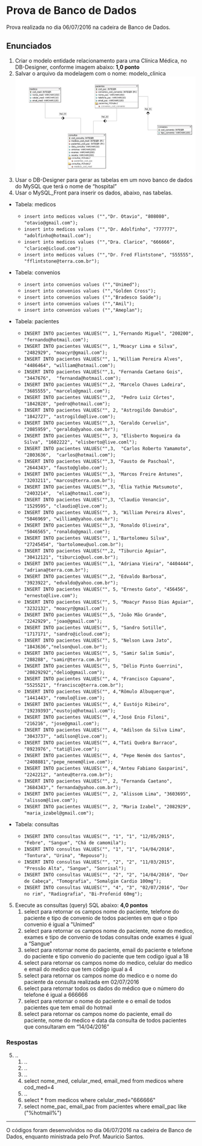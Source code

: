 # Prova de Banco de Dados

Prova realizada no dia 06/07/2016 na cadeira de Banco de Dados.

## Enunciados

1. Criar o modelo entidade relacionamento para uma Clínica Médica, no DB-Designer, conforme imagem abaixo: **1,0 ponto**
2. Salvar o arquivo da modelagem com o nome: modelo_clinica   
![img_2.png](img.png)
3. Usar o DB-Designer para gerar as tabelas em um novo banco de dados do MySQL que terá o nome de “hospital”
4. Usar o MySQL_Front para inserir os dados, abaixo, nas tabelas. 
- Tabela: medicos
  - `insert into medicos values ("","Dr. Otavio", "808080", "otavio@gmail.com");`
  - `insert into medicos values ("","Dr. Adolfinho", "777777", "adolfinho@hotmail.com");`
  - `insert into medicos values ("","Dra. Clarice", "666666", "clarice@icloud.com");`
  - `insert into medicos values ("","Dr. Fred Flintstone", "555555", "fflintstone@terra.com.br");`

- Tabela: convenios
  - `insert into convenios values ("","Unimed");`
  - `insert into convenios values ("","Golden Cross");`
  - `insert into convenios values ("","Bradesco Saúde");`
  - `insert into convenios values ("","Amil");`
  - `insert into convenios values ("","Ameplan");`

- Tabela: pacientes
  - `INSERT INTO pacientes VALUES("", 1,"Fernando Miguel", "200200", "fernando@hotmail.com");`
  - `INSERT INTO pacientes VALUES("", 1,"Moacyr Lima e Silva", "2482929", "moacyr@gmail.com");`
  - `INSERT INTO pacientes VALUES("", 1,"William Pereira Alves", "4486464", "william@hotmail.com");`
  - `INSERT INTO pacientes VALUES("",1, "Fernanda Caetano Gois", "3447676",  "fernanda@hotmail.com");`
  - `INSERT INTO pacientes VALUES("",2, "Marcelo Chaves Ladeira", "3685555", "marcelo@gmail.com");`
  - `INSERT INTO pacientes VALUES("",2,  "Pedro Luiz Côrtes", "1842828", "pedro@hotmail.com");`
  - `INSERT INTO pacientes VALUES("", 2, "Astrogildo Danubio", "1842727", "astrogildo@live.com");`
  - `INSERT INTO pacientes VALUES("",3, "Geraldo Cervelin", "2085959", "geraldo@yahoo.com.br");`
  - `INSERT INTO pacientes VALUES("", 3, "Elisberto Nogueira da Silva", "1602222", "elisberto@live.coml");`
  - `INSERT INTO pacientes VALUES("",3,  "Carlos Roberto Yamamoto", "2803636",  "carlos@hotmail.com");`
  - `INSERT INTO pacientes VALUES("",3, "Fausto de Paschoal", "2644343", "fausto@globo.com");`
  - `INSERT INTO pacientes VALUES("",3, "Marcos Freire Antunes", "3203211", "marcos@terra.com.br");`
  - `INSERT INTO pacientes VALUES("",3, "Élia Yathie Matsumoto", "2403214",  "elia@hotmail.com");`
  - `INSERT INTO pacientes VALUES("",3, "Claudio Venancio", "1529595", "claudio@live.com");`
  - `INSERT INTO pacientes VALUES("", 3, "William Pereira Alves", "5846969", "william@yahoo.com.br");`
  - `INSERT INTO pacientes VALUES("",3, "Ronaldo Oliveira", "5046565", "ronaldo@gmail.com");`
  - `INSERT INTO pacientes VALUES("", 1,"Bartolomeu Silva", "27245454", "bartolomeu@uol.com.br");`
  - `INSERT INTO pacientes VALUES("",2, "Tiburcio Aguiar", "30412121", "tiburcio@uol.com.br");`
  - `INSERT INTO pacientes VALUES("",1, "Adriana Vieira", "4404444", "adriana@terra.com.br");`
  - `INSERT INTO pacientes VALUES("",2, "Edvaldo Barbosa", "3923922", "edvaldo@yahoo.com.br");`
  - `INSERT INTO pacientes VALUES("", 5, "Ernesto Gato", "456456",  "ernesto@live.com");`
  - `INSERT INTO pacientes VALUES("", 5, "Moacyr Passo Dias Aguiar", "3232132", "moacyr@gmail.com");`
  - `INSERT INTO pacientes VALUES("",5, "João Mão Grande", "2242929", "joao@gmail.com");`
  - `INSERT INTO pacientes VALUES("", 5, "Sandro Sotille", "1717171", "sandro@icloud.com");`
  - `INSERT INTO pacientes VALUES("", 5, "Nelson Lava Jato", "1843636","nelson@uol.com.br");`
  - `INSERT INTO pacientes VALUES("", 5, "Samir Salim Sumiu", "288288", "samir@terra.com.br");`
  - `INSERT INTO pacientes VALUES("", 5, "Délio Pinto Guerrini", "20829292","delio@gmail.com");`
  - `INSERT INTO pacientes VALUES("", 4, "Francisco Capuano", "5525521", "francisco@terra.com.br");`
  - `INSERT INTO pacientes VALUES("", 4,"Rômulo Albuquerque", "1441443", "romulo@live.com");`
  - `INSERT INTO pacientes VALUES("", 4," Eustójo Ribeiro", "19239393","eustojo@hotmail.com");`
  - `INSERT INTO pacientes VALUES("", 4,"José Enio Filoni", "216216", "jose@gmail.com");`
  - `INSERT INTO pacientes VALUES("", 4, "Adilson da Silva Lima", "3043737", "adilson@live.com");`
  - `INSERT INTO pacientes VALUES("", 4,"Tati Quebra Barraco", "8923976", "tati@live.com");`
  - `INSERT INTO pacientes VALUES("", 4, "Pepe Neném dos Santos", "2408881","pepe_nenem@live.com");`
  - `INSERT INTO pacientes VALUES("", 4,"Anteu Fabiano Gasparini", "2242212", "anteu@terra.com.br");`
  - `INSERT INTO pacientes VALUES("", 2, "Fernanda Caetano", "3684343"," fernanda@yahoo.com.br");`
  - `INSERT INTO pacientes VALUES("", 2, "Alissom Lima", "3603695", "alissom@live.com");`
  - `INSERT INTO pacientes VALUES("", 2, "Maria Izabel", "2082929", "maria_izabel@gmail.com");`

- Tabela: consultas
  - `INSERT INTO consultas VALUES("", "1", "1", "12/05/2015", "Febre", "Sangue", "Chá de camomila");`
  - `INSERT INTO consultas VALUES("", "1", "1", "14/04/2016", "Tontura", "Urina", "Repouso");`
  - `INSERT INTO consultas VALUES("", "2", "2", "11/03/2015", "Pressão Alta", "Sangue", "Sonrisal");`
  - `INSERT INTO consultas VALUES("", "2", "2", "14/04/2016", "Dor de Cabeça", "Tomografia", "Somalgim Cardio 100mg");`
  - `INSERT INTO consultas VALUES("", "4", "3", "02/07/2016", "Dor no rim", "Radiografia", "Bi-Profenid 60mg");`

5. Execute as consultas (query) SQL abaixo:  **4,0 pontos** 
   1. select para retornar os campos nome do paciente, telefone do paciente e tipo de convenio de todos pacientes em que
   o tipo convenio é igual a "Unimed"
   2. select para retornar os campos nome do paciente, nome do medico, exames e tipo de convenio de todas consultas onde 
   exames é igual a “Sangue” 
   3. select para retornar nome do paciente, email do paciente e telefone do paciente e tipo convenio do paciente que 
   tem codigo igual a 18 
   4. select para retornar os campos nome do medico,  celular do medico e email do medico que tem código igual a 4
   5. select para retornar os campos nome do medico e o nome do paciente da consulta realizada em 02/07/2016 
   6. select para retornar todos os dados do médico que o número do telefone é igual a 666666 
   7. select para retornar o nome do paciente e o email de todos pacientes que tem email do hotmail 
   8. select para retornar os campos nome do paciente, email do paciente, nome do medico e data da consulta de todos 
   pacientes que consultaram em “14/04/2016”


### Respostas


5. ..
   1. ..
   2. ..
   3. ..
   4. select nome_med, celular_med, email_med from medicos where cod_med=4 
   5. ..
   6. select * from medicos where celular_med="666666"
   7. select nome_pac, email_pac from pacientes where email_pac like ("%hotmail%")


---

O códigos foram desenvolvidos no dia 06/07/2016 na cadeira de Banco de Dados, enquanto ministrada pelo Prof. Mauricio
Santos.